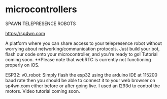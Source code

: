 # microcontrollers
SPAWN TELEPRESENCE ROBOTS

https://sp4wn.com

A platform where you can share access to your telepresence robot without worrying about networking/communication protocols. Just build your bot, flash our code onto your microcontroller, and you're ready to go! Tutorial coming soon. **Please note that webRTC is currently not functioning properly on iOS.

ESP32:
v0_robot:
Simply flash the esp32 using the arduino IDE at 115200 baud rate then you should be able to connect it to your web browser on sp4wn.com either before or after going live. I used an l293d to control the motors. Video tutorial coming soon.



